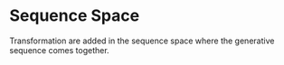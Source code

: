 # Sequence Space

Transformation are added in the sequence space where the generative sequence comes together.
